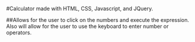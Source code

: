#Calculator made with HTML, CSS, Javascript, and JQuery.

##Allows for the user to click on the numbers and execute the expression.  Also will allow for the user to use the keyboard to enter number or operators.